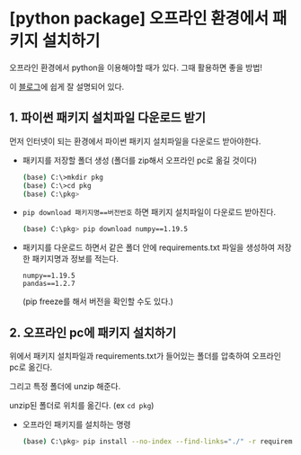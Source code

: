 # [python package] 오프라인 환경에서 패키지 설치하기

오프라인 환경에서 python을 이용해야할 때가 있다. 그때 활용하면 좋을 방법!

이 [블로그](https://sguys99.github.io/it05)에 쉽게 잘 설명되어 있다. 



## 1. 파이썬 패키지 설치파일 다운로드 받기 

먼저 인터넷이 되는 환경에서 파이썬 패키지 설치파일을 다운로드 받아야한다.



- 패키지를 저장할 폴더 생성 (폴더를 zip해서 오프라인 pc로 옮길 것이다)

  ```bash
  (base) C:\>mkdir pkg
  (base) C:\>cd pkg
  (base) C:\pkg>
  ```

  

- `pip download 패키지명==버전번호` 하면 패키지 설치파일이 다운로드 받아진다.

  ```bash
  (base) C:\pkg> pip download numpy==1.19.5
  ```

  

- 패키지를 다운로드 하면서 같은 폴더 안에 requirements.txt 파일을 생성하여 저장한 패키지명과 정보를 적는다.

  ```
  numpy==1.19.5
  pandas==1.2.7
  ```

  (pip freeze를 해서 버전을 확인할 수도 있다.)



## 2. 오프라인 pc에 패키지 설치하기

위에서 패키지 설치파일과 requirements.txt가 들어있는 폴더를 압축하여 오프라인 pc로 옮긴다.

그리고 특정 폴더에 unzip 해준다.

unzip된 폴더로 위치를 옮긴다. (ex `cd pkg`)



- 오프라인 패키지를 설치하는 명령

  ```bash
  (base) C:\pkg> pip install --no-index --find-links="./" -r requirements.txt
  ```

  